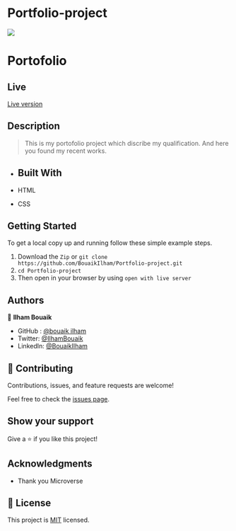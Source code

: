 # Portfolio-project

![](https://img.shields.io/badge/Microverse-blueviolet)

# Portofolio

## Live 
[Live version](https://myfirstportfolio12.netlify.app/)

## Description

> This is my  portofolio  project which discribe my qualification. And here you found my recent works.  

- ## Built With

- HTML
- CSS

## Getting Started

To get a local copy up and running follow these simple example steps.
1. Download the `Zip` or `git clone https://github.com/BouaikIlham/Portfolio-project.git`
2. `cd Portfolio-project`
3. Then open in your browser by using `open with live server`

## Authors

👤 **Ilham Bouaik**


-  GitHub : [@bouaik ilham](https://github.com/BouaikIlham)
- Twitter: [@IlhamBouaik](https://twitter.com/IlhamBouaik)
- LinkedIn: [@BouaikIlham](https://www.linkedin.com/in/bouaik-ilham-478478230/)


## 🤝 Contributing

Contributions, issues, and feature requests are welcome!

Feel free to check the [issues page](../../issues/).

## Show your support

Give a ⭐️ if you like this project!

## Acknowledgments

- Thank you Microverse

## 📝 License


This project is [MIT](https://opensource.org/licenses/MIT) licensed.

